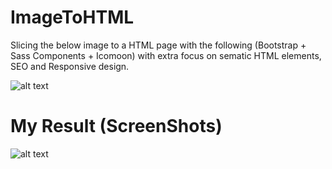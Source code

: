 # ImageToHTML
Slicing the below image to a HTML page with the following (Bootstrap + Sass Components + Icomoon) with extra focus on sematic HTML elements, SEO and Responsive design.


![alt text](https://i.ibb.co/syM9KX0/Frontend-Image.png)



# My Result (ScreenShots) 

![alt text](https://i.ibb.co/6Hvg0Bt/myResult.png)


